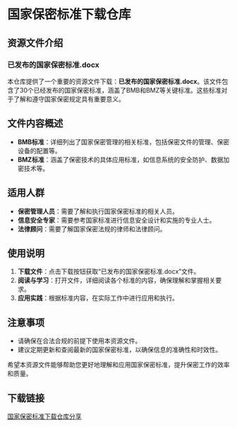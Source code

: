 # 国家保密标准下载仓库

## 资源文件介绍

### 已发布的国家保密标准.docx

本仓库提供了一个重要的资源文件下载：**已发布的国家保密标准.docx**。该文件包含了30个已经发布的国家保密标准，涵盖了BMB和BMZ等关键标准。这些标准对于了解和遵守国家保密规定具有重要意义。

## 文件内容概述

- **BMB标准**：详细列出了国家保密管理的相关标准，包括保密文件的管理、保密设备的配置等。
- **BMZ标准**：涵盖了保密技术的具体应用标准，如信息系统的安全防护、数据加密技术等。

## 适用人群

- **保密管理人员**：需要了解和执行国家保密标准的相关人员。
- **信息安全专家**：需要参考国家标准进行信息安全设计和实施的专业人士。
- **法律顾问**：需要了解国家保密法规的律师和法律顾问。

## 使用说明

1. **下载文件**：点击下载按钮获取“已发布的国家保密标准.docx”文件。
2. **阅读与学习**：打开文件，详细阅读各个标准的内容，确保理解和掌握相关要求。
3. **应用实践**：根据标准内容，在实际工作中进行应用和执行。

## 注意事项

- 请确保在合法合规的前提下使用本资源文件。
- 建议定期更新和查阅最新的国家保密标准，以确保信息的准确性和时效性。

希望本资源文件能够帮助您更好地理解和应用国家保密标准，提升保密工作的效率和质量。

## 下载链接

[国家保密标准下载仓库分享](https://pan.quark.cn/s/3508879e17b4)